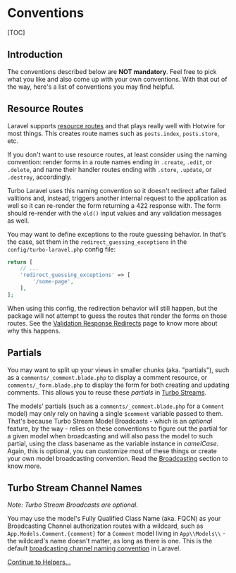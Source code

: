 # Conventions

[TOC]

## Introduction

The conventions described below are **NOT mandatory**. Feel free to pick what you like and also come up with your own conventions. With that out of the way, here's a list of conventions you may find helpful.

## Resource Routes

Laravel supports [resource routes](https://laravel.com/docs/controllers#resource-controllers) and that plays really well with Hotwire for most things. This creates route names such as `posts.index`, `posts.store`, etc.

If you don't want to use resource routes, at least consider using the naming convention: render forms in a route names ending in `.create`, `.edit`, or `.delete`, and name their handler routes ending with `.store`, `.update`, or `.destroy`, accordingly.

Turbo Laravel uses this naming convention so it doesn't redirect after failed valitions and, instead, triggers another internal request to the application as well so it can re-render the form returning a 422 response with. The form should re-render with the `old()` input values and any validation messages as well.

You may want to define exceptions to the route guessing behavior. In that's the case, set them in the `redirect_guessing_exceptions` in the `config/turbo-laravel.php` config file:

```php
return [
    // ...
    'redirect_guessing_exceptions' => [
        '/some-page',
    ],
];
```

When using this config, the redirection behavior will still happen, but the package will not attempt to guess the routes that render the forms on those routes. See the [Validation Response Redirects](/docs/{{version}}/validation-response-redirects) page to know more about why this happens.

## Partials

You may want to split up your views in smaller chunks (aka. "partials"), such as a `comments/_comment.blade.php` to display a comment resource, or `comments/_form.blade.php` to display the form for both creating and updating comments. This allows you to reuse these _partials_ in [Turbo Streams](/docs/{{version}}/turbo-streams).

The models' partials (such as a `comments/_comment.blade.php` for a `Comment` model) may only rely on having a single `$comment` variable passed to them. That's because Turbo Stream Model Broadcasts - which is an _optional_ feature, by the way - relies on these conventions to figure out the partial for a given model when broadcasting and will also pass the model to such partial, using the class basename as the variable instance in _camelCase_. Again, this is optional, you can customize most of these things or create your own model broadcasting convention. Read the [Broadcasting](/docs/{{version}}/broadcasting) section to know more.

## Turbo Stream Channel Names

_Note: Turbo Stream Broadcasts are optional._

You may use the model's Fully Qualified Class Name (aka. FQCN) as your Broadcasting Channel authorization routes with a wildcard, such as `App.Models.Comment.{comment}` for a `Comment` model living in `App\\Models\\` - the wildcard's name doesn't matter, as long as there is one. This is the default [broadcasting channel naming convention](https://laravel.com/docs/8.x/broadcasting#model-broadcasting-conventions) in Laravel.

[Continue to Helpers...](/docs/{{version}}/helpers)
